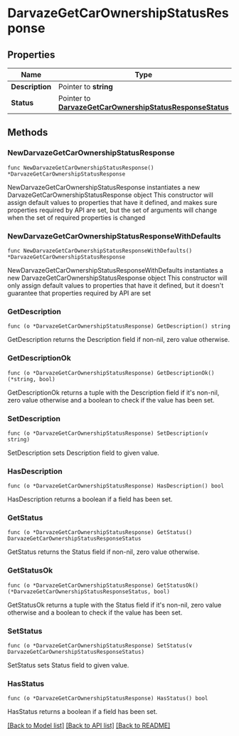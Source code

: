 # DarvazeGetCarOwnershipStatusResponse

## Properties

Name | Type | Description | Notes
------------ | ------------- | ------------- | -------------
**Description** | Pointer to **string** |  | [optional] 
**Status** | Pointer to [**DarvazeGetCarOwnershipStatusResponseStatus**](DarvazeGetCarOwnershipStatusResponseStatus.md) |  | [optional] 

## Methods

### NewDarvazeGetCarOwnershipStatusResponse

`func NewDarvazeGetCarOwnershipStatusResponse() *DarvazeGetCarOwnershipStatusResponse`

NewDarvazeGetCarOwnershipStatusResponse instantiates a new DarvazeGetCarOwnershipStatusResponse object
This constructor will assign default values to properties that have it defined,
and makes sure properties required by API are set, but the set of arguments
will change when the set of required properties is changed

### NewDarvazeGetCarOwnershipStatusResponseWithDefaults

`func NewDarvazeGetCarOwnershipStatusResponseWithDefaults() *DarvazeGetCarOwnershipStatusResponse`

NewDarvazeGetCarOwnershipStatusResponseWithDefaults instantiates a new DarvazeGetCarOwnershipStatusResponse object
This constructor will only assign default values to properties that have it defined,
but it doesn't guarantee that properties required by API are set

### GetDescription

`func (o *DarvazeGetCarOwnershipStatusResponse) GetDescription() string`

GetDescription returns the Description field if non-nil, zero value otherwise.

### GetDescriptionOk

`func (o *DarvazeGetCarOwnershipStatusResponse) GetDescriptionOk() (*string, bool)`

GetDescriptionOk returns a tuple with the Description field if it's non-nil, zero value otherwise
and a boolean to check if the value has been set.

### SetDescription

`func (o *DarvazeGetCarOwnershipStatusResponse) SetDescription(v string)`

SetDescription sets Description field to given value.

### HasDescription

`func (o *DarvazeGetCarOwnershipStatusResponse) HasDescription() bool`

HasDescription returns a boolean if a field has been set.

### GetStatus

`func (o *DarvazeGetCarOwnershipStatusResponse) GetStatus() DarvazeGetCarOwnershipStatusResponseStatus`

GetStatus returns the Status field if non-nil, zero value otherwise.

### GetStatusOk

`func (o *DarvazeGetCarOwnershipStatusResponse) GetStatusOk() (*DarvazeGetCarOwnershipStatusResponseStatus, bool)`

GetStatusOk returns a tuple with the Status field if it's non-nil, zero value otherwise
and a boolean to check if the value has been set.

### SetStatus

`func (o *DarvazeGetCarOwnershipStatusResponse) SetStatus(v DarvazeGetCarOwnershipStatusResponseStatus)`

SetStatus sets Status field to given value.

### HasStatus

`func (o *DarvazeGetCarOwnershipStatusResponse) HasStatus() bool`

HasStatus returns a boolean if a field has been set.


[[Back to Model list]](../README.md#documentation-for-models) [[Back to API list]](../README.md#documentation-for-api-endpoints) [[Back to README]](../README.md)


